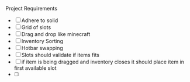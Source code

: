 Project Requirements
* [ ] Adhere to solid
* [ ] Grid of slots
* [ ] Drag and drop like minecraft
* [ ] Inventory Sorting
* [ ] Hotbar swapping
* [ ] Slots should validate if items fits
* [ ] if item is being dragged and inventory closes it should place item in first available slot
* [ ] 